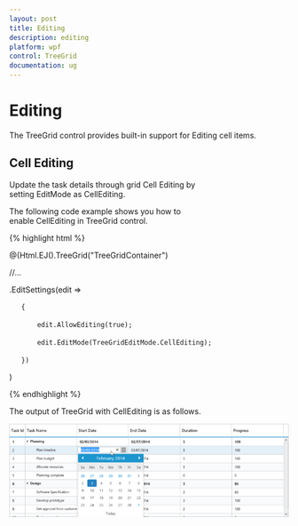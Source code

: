 ```yaml
---
layout: post
title: Editing
description: editing
platform: wpf
control: TreeGrid
documentation: ug
---
```


# Editing

The TreeGrid control provides built-in support for Editing cell items. 

## Cell Editing

Update the task details through grid Cell Editing by setting EditMode as CellEditing.

The following code example shows you how to enable CellEditing in TreeGrid control.





{% highlight html %}



@(Html.EJ().TreeGrid("TreeGridContainer")

//...

.EditSettings(edit =>

       {

           edit.AllowEditing(true);

           edit.EditMode(TreeGridEditMode.CellEditing);

       })

)



{% endhighlight %}





The output of TreeGrid with CellEditing is as follows.



![](Editing_images/Editing_img1.png)





